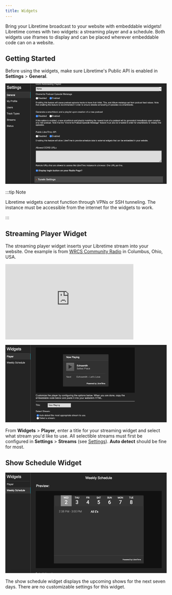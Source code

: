 ```yaml
---
title: Widgets
---
```


Bring your Libretime broadcast to your website with embeddable widgets! Libretime comes with two widgets: a streaming player and a schedule. Both widgets use iframes to display and can be placed wherever embeddable code can on a website.

## Getting Started

Before using the widgets, make sure Libretime's Public API is enabled in **Settings** > **General**.

![](./widgets-widgets_settings.png)

:::tip Note

Libretime widgets cannot function through VPNs or SSH tunneling. The instance must be accessible from the internet for the widgets to work.

:::

## Streaming Player Widget

The streaming player widget inserts your Libretime stream into your website. One example is from [WRCS Community Radio](https://wcrsfm.org/) in Columbus, Ohio, USA.

<iframe frameborder="0" width="400" height="235" src="http://broadcast.wcrsfm.org/embed/player?stream=auto&title=Now Playing"></iframe>

![](./widgets-widgets_player.png)

From **Widgets** > **Player**, enter a title for your streaming widget and select what stream you'd like to use. All selectible streams must first be configured in **Settings** > **Streams** (see [Settings](/docs/guides/settings)). **Auto detect** should be fine for most.

## Show Schedule Widget

![](./widgets-widgets_schedule.png)

The show schedule widget displays the upcoming shows for the next seven days. There are no customizable settings for this widget.

